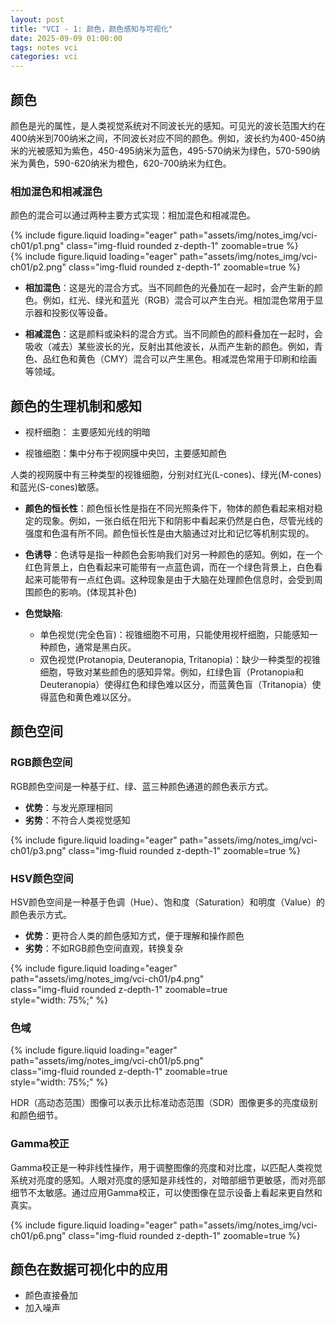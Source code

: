 ```yaml
---
layout: post
title: "VCI - 1: 颜色，颜色感知与可视化"
date: 2025-09-09 01:00:00
tags: notes vci
categories: vci
---
```


## 颜色

颜色是光的属性，是人类视觉系统对不同波长光的感知。可见光的波长范围大约在400纳米到700纳米之间，不同波长对应不同的颜色。例如，波长约为400-450纳米的光被感知为紫色，450-495纳米为蓝色，495-570纳米为绿色，570-590纳米为黄色，590-620纳米为橙色，620-700纳米为红色。

### 相加混色和相减混色

颜色的混合可以通过两种主要方式实现：相加混色和相减混色。

<div class="row mt-3">
    <div class="col-sm mt-3 mt-md-0">
        {% include figure.liquid loading="eager" path="assets/img/notes_img/vci-ch01/p1.png" class="img-fluid rounded z-depth-1" zoomable=true %}
    </div>
    <div class="col-sm mt-3 mt-md-0">
        {% include figure.liquid loading="eager" path="assets/img/notes_img/vci-ch01/p2.png" class="img-fluid rounded z-depth-1" zoomable=true %}
    </div>
</div>

- **相加混色**：这是光的混合方式。当不同颜色的光叠加在一起时，会产生新的颜色。例如，红光、绿光和蓝光（RGB）混合可以产生白光。相加混色常用于显示器和投影仪等设备。

- **相减混色**：这是颜料或染料的混合方式。当不同颜色的颜料叠加在一起时，会吸收（减去）某些波长的光，反射出其他波长，从而产生新的颜色。例如，青色、品红色和黄色（CMY）混合可以产生黑色。相减混色常用于印刷和绘画等领域。

## 颜色的生理机制和感知

- 视杆细胞： 主要感知光线的明暗

- 视锥细胞：集中分布于视网膜中央凹，主要感知颜色

人类的视网膜中有三种类型的视锥细胞，分别对红光(L-cones)、绿光(M-cones)和蓝光(S-cones)敏感。

- **颜色的恒长性**：颜色恒长性是指在不同光照条件下，物体的颜色看起来相对稳定的现象。例如，一张白纸在阳光下和阴影中看起来仍然是白色，尽管光线的强度和色温有所不同。颜色恒长性是由大脑通过对比和记忆等机制实现的。

- **色诱导**：色诱导是指一种颜色会影响我们对另一种颜色的感知。例如，在一个红色背景上，白色看起来可能带有一点蓝色调，而在一个绿色背景上，白色看起来可能带有一点红色调。这种现象是由于大脑在处理颜色信息时，会受到周围颜色的影响。(体现其补色)

- **色觉缺陷**:
  - 单色视觉(完全色盲)：视锥细胞不可用，只能使用视杆细胞，只能感知一种颜色，通常是黑白灰。
  - 双色视觉(Protanopia, Deuteranopia, Tritanopia)：缺少一种类型的视锥细胞，导致对某些颜色的感知异常。例如，红绿色盲（Protanopia和Deuteranopia）使得红色和绿色难以区分，而蓝黄色盲（Tritanopia）使得蓝色和黄色难以区分。

## 颜色空间

### RGB颜色空间

RGB颜色空间是一种基于红、绿、蓝三种颜色通道的颜色表示方式。

- **优势**：与发光原理相同
- **劣势**：不符合人类视觉感知

<div class="row mt-3">
    <div class="col-sm mt-3 mt-md-0">
        {% include figure.liquid loading="eager" path="assets/img/notes_img/vci-ch01/p3.png" class="img-fluid rounded z-depth-1" zoomable=true %}
    </div>
</div>

### HSV颜色空间

HSV颜色空间是一种基于色调（Hue）、饱和度（Saturation）和明度（Value）的颜色表示方式。

- **优势**：更符合人类的颜色感知方式，便于理解和操作颜色
- **劣势**：不如RGB颜色空间直观，转换复杂

<div class="row mt-3">
    <div class="col-sm mt-3 mt-md-0" style="flex: 0 0 75%; max-width: 75%;">
        {% include figure.liquid loading="eager" path="assets/img/notes_img/vci-ch01/p4.png" class="img-fluid rounded z-depth-1" zoomable=true style="width: 75%;" %}
    </div>
</div>

### 色域

<div class="row mt-3">
    <div class="col-sm mt-3 mt-md-0" style="flex: 0 0 75%; max-width: 75%;">
        {% include figure.liquid loading="eager" path="assets/img/notes_img/vci-ch01/p5.png" class="img-fluid rounded z-depth-1" zoomable=true style="width: 75%;" %}
    </div>
</div>

HDR（高动态范围）图像可以表示比标准动态范围（SDR）图像更多的亮度级别和颜色细节。

### Gamma校正

Gamma校正是一种非线性操作，用于调整图像的亮度和对比度，以匹配人类视觉系统对亮度的感知。人眼对亮度的感知是非线性的，对暗部细节更敏感，而对亮部细节不太敏感。通过应用Gamma校正，可以使图像在显示设备上看起来更自然和真实。

<div class="row mt-3">
    <div class="col-sm mt-3 mt-md-0">
        {% include figure.liquid loading="eager" path="assets/img/notes_img/vci-ch01/p6.png" class="img-fluid rounded z-depth-1" zoomable=true %}
    </div>
</div>

## 颜色在数据可视化中的应用

- 颜色直接叠加
- 加入噪声
